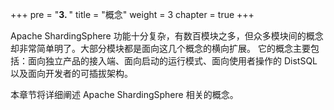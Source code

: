 +++
pre = "<b>3. </b>"
title = "概念"
weight = 3
chapter = true
+++

Apache ShardingSphere 功能十分复杂，有数百模块之多，但众多模块间的概念却非常简单明了。大部分模块都是面向这几个概念的横向扩展。
它的概念主要包括：面向独立产品的接入端、面向启动的运行模式、面向使用者操作的 DistSQL 以及面向开发者的可插拔架构。

本章节将详细阐述 Apache ShardingSphere 相关的概念。

